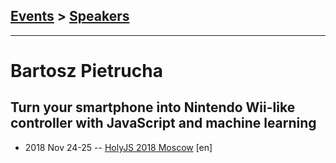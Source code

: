 ## [Events](../README.md) > [Speakers](../speakers.md)
---

# Bartosz Pietrucha

## Turn your smartphone into Nintendo Wii-like controller with JavaScript and machine learning
- 2018 Nov 24-25 -- [HolyJS 2018 Moscow](https://www.youtube.com/watch?v=MtpcOghiMkk) [en]   
